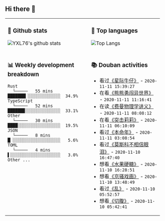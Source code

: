 ## Hi there 👋

<table>
<tr>
<td valign="top" width="54%">

### 🔭 Github stats

![YXL76's github stats](https://github-readme-stats.yxl76.vercel.app/api?username=YXL76&count_private=true&show_icons=true&theme=tokyonight)

</td>

<td valign="top" width="46%">

### 🌱 Top languages

![Top Langs](https://github-readme-stats.yxl76.vercel.app/api/top-langs/?username=YXL76&layout=compact&theme=tokyonight)

</td>
</tr>
<tr>
<td valign="top" width="54%">

### 📊 Weekly development breakdown

```text
Rust
  └─────   55 mins        ███████▎░░░░░░░░░░░░░  34.9%
TypeScript
  └─────   52 mins        ██████▉░░░░░░░░░░░░░░  33.1%
Other
  └─────   30 mins        ████░░░░░░░░░░░░░░░░░  19.5%
JSON
  └─────   8 mins         █▏░░░░░░░░░░░░░░░░░░░   5.6%
TOML
  └─────   4 mins         ▌░░░░░░░░░░░░░░░░░░░░   3.0%
Other ...
```

</td>
<td valign="top" width="46%">

### 📚 Douban activities

- 看过[《星际牛仔》](http://movie.douban.com/subject/26883616/) - `2020-11-11 15:39:27`
- 在看[《熊熊勇闯异世界》](http://movie.douban.com/subject/34947620/) - `2020-11-11 11:16:41`
- 在读[《费曼物理学讲义》](https://book.douban.com/subject/34984195/) - `2020-11-11 08:08:12`
- 在看[《突击莉莉》](http://movie.douban.com/subject/34856406/) - `2020-11-11 06:10:09`
- 看过[《本命年》](http://movie.douban.com/subject/1296266/) - `2020-11-11 03:08:54`
- 看过[《莫斯科不相信眼泪》](http://movie.douban.com/subject/1303066/) - `2020-11-10 16:47:40`
- 想看[《水果硬糖》](http://movie.douban.com/subject/1484091/) - `2020-11-10 16:28:51`
- 想看[《京骚戏画》](http://movie.douban.com/subject/24875439/) - `2020-11-10 13:48:49`
- 看过[《乱》](http://movie.douban.com/subject/1296196/) - `2020-11-10 05:52:57`
- 想看[《切腹》](http://movie.douban.com/subject/1304920/) - `2020-11-10 05:42:41`

</td>
</tr>
</table>

<!--
**YXL76/YXL76** is a ✨ _special_ ✨ repository because its `README.md` (this file) appears on your GitHub profile.

Here are some ideas to get you started:

- 🔭 I’m currently working on ...
- 🌱 I’m currently learning ...
- 👯 I’m looking to collaborate on ...
- 🤔 I’m looking for help with ...
- 💬 Ask me about ...
- 📫 How to reach me: ...
- 😄 Pronouns: ...
- ⚡ Fun fact: ...
-->
